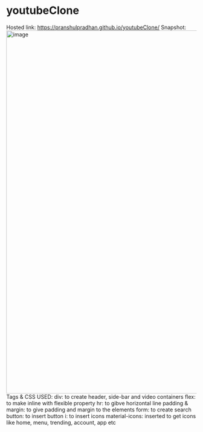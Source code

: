 # youtubeClone
Hosted link:
https://pranshulpradhan.github.io/youtubeClone/
Snapshot:
<img width="960" alt="image" src="https://github.com/pranshulpradhan/youtubeClone/assets/139995434/d050e747-8124-4c5b-9c70-eea92db61621">
Tags & CSS USED:
div: to create header, side-bar and video containers
flex: to make inline with flexible property
hr: to gibve horizontal line
padding & margin: to give padding and margin to the elements
form: to create search
button: to insert button
i: to insert icons
material-icons: inserted to get icons like home, menu, trending, account, app etc
